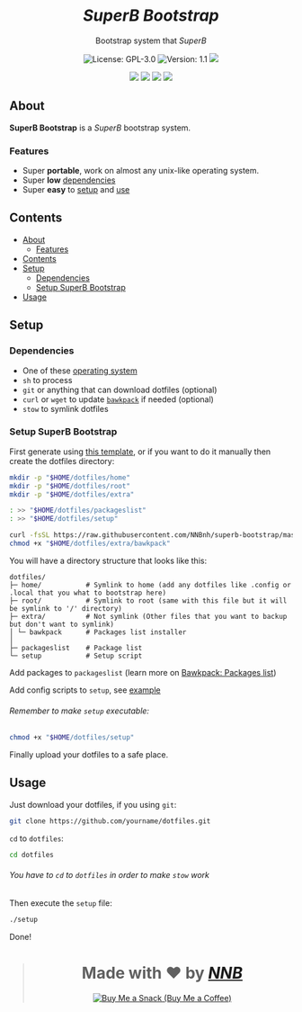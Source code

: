 <h1 align="center"><i>SuperB Bootstrap</i></h1>
<p align="center">Bootstrap system that <i>SuperB</i></p>
<p align="center"><img src="https://img.shields.io/github/license/NNBnh/b.sh?labelColor=073551&color=4EAA25&style=for-the-badge" alt="License: GPL-3.0"> <img src="https://img.shields.io/badge/version-1.1-%234EAA25.svg?labelColor=073551&style=for-the-badge&logoColor=FFFFFF" alt="Version: 1.1"> <img src="https://img.shields.io/github/last-commit/NNBnh/b.sh?labelColor=073551&color=4EAA25&style=for-the-badge"></p>
<p align="center"><img src="https://img.shields.io/github/watchers/NNBnh/b.sh?labelColor=073551&color=4EAA25&style=flat-square"> <img src="https://img.shields.io/github/stars/NNBnh/b.sh?labelColor=073551&color=4EAA25&style=flat-square"> <img src="https://img.shields.io/github/forks/NNBnh/b.sh?labelColor=073551&color=4EAA25&style=flat-square"> <img src="https://img.shields.io/github/issues/NNBnh/b.sh?labelColor=073551&color=4EAA25&style=flat-square"></p>

## About
**SuperB Bootstrap** is a *SuperB* bootstrap system.

### Features
- Super **portable**, work on almost any unix-like operating system.
- Super **low** [dependencies](#dependencies)
- Super **easy** to [setup](#setup-super-bootstrap) and [use](#usage)

## Contents
- [About](#about)
  - [Features](#features)
- [Contents](#contents)
- [Setup](#setup)
  - [Dependencies](#dependencies)
  - [Setup SuperB Bootstrap](#setup-superb-bootstrap)
- [Usage](#usage)

## Setup
### Dependencies
- One of these [operating system](https://github.com/NNBnh/bawkpack#supported-operating-system)
- `sh` to process
- `git` or anything that can download dotfiles (optional)
- `curl` or `wget` to update [`bawkpack`](https://github.com/NNBnh/bawkpack) if needed (optional)
- `stow` to symlink dotfiles

### Setup SuperB Bootstrap
First generate using [this template](https://github.com/NNBnh/superb-bootstrap/generate), or if you want to do it manually then create the dotfiles directory:

```sh
mkdir -p "$HOME/dotfiles/home"
mkdir -p "$HOME/dotfiles/root"
mkdir -p "$HOME/dotfiles/extra"

: >> "$HOME/dotfiles/packageslist"
: >> "$HOME/dotfiles/setup"

curl -fsSL https://raw.githubusercontent.com/NNBnh/superb-bootstrap/master/extra/bawkpack --create-dirs --output "$HOME/dotfiles/extra/bawkpack"
chmod +x "$HOME/dotfiles/extra/bawkpack"
```

You will have a directory structure that looks like this:

```
dotfiles/
├─ home/           # Symlink to home (add any dotfiles like .config or .local that you what to bootstrap here)
├─ root/           # Symlink to root (same with this file but it will be symlink to '/' directory)
├─ extra/          # Not symlink (Other files that you want to backup but don't want to symlink)
│ └─ bawkpack      # Packages list installer
│
├─ packageslist    # Package list
└─ setup           # Setup script
```

Add packages to `packageslist` (learn more on [Bawkpack: Packages list](https://github.com/NNBnh/bawkpack#packages-list))

Add config scripts to `setup`, see [example](https://github.com/NNBnh/superb-bootstrap/blob/master/setup)

###### Remember to make `setup` executable:

```sh
chmod +x "$HOME/dotfiles/setup"
```

Finally upload your dotfiles to a safe place.

## Usage
Just download your dotfiles, if you using `git`:

```sh
git clone https://github.com/yourname/dotfiles.git
```

`cd` to `dotfiles`:

```sh
cd dotfiles
```

###### You have to `cd` to `dotfiles` in order to make `stow` work

Then execute the `setup` file:

```sh
./setup
```

Done!

> <h1 align="center">Made with ❤️ by <a href="https://github.com/NNBnh"><i>NNB</i></a></h1>
>
> <p align="center"><a href="https://www.buymeacoffee.com/nnbnh"><img src="https://img.shields.io/badge/buy_me_a_coffee%20-%23F7CA88.svg?logo=buy-me-a-coffee&logoColor=333333&style=for-the-badge" alt="Buy Me a Snack (Buy Me a Coffee)"></p>
